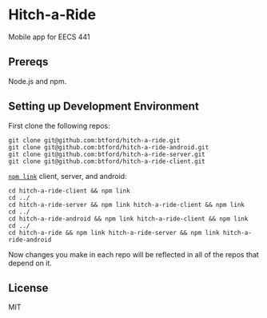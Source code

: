 # Hitch-a-Ride
Mobile app for EECS 441

## Prereqs
Node.js and npm.

## Setting up Development Environment

First clone the following repos:
```
git clone git@github.com:btford/hitch-a-ride.git
git clone git@github.com:btford/hitch-a-ride-android.git
git clone git@github.com:btford/hitch-a-ride-server.git
git clone git@github.com:btford/hitch-a-ride-client.git
```

[`npm link`](https://npmjs.org/doc/link.html) client, server, and android:
```
cd hitch-a-ride-client && npm link
cd ../
cd hitch-a-ride-server && npm link hitch-a-ride-client && npm link
cd ../
cd hitch-a-ride-android && npm link hitch-a-ride-client && npm link
cd ../
cd hitch-a-ride && npm link hitch-a-ride-server && npm link hitch-a-ride-android
```

Now changes you make in each repo will be reflected in all of the repos that depend on it.


## License
MIT
